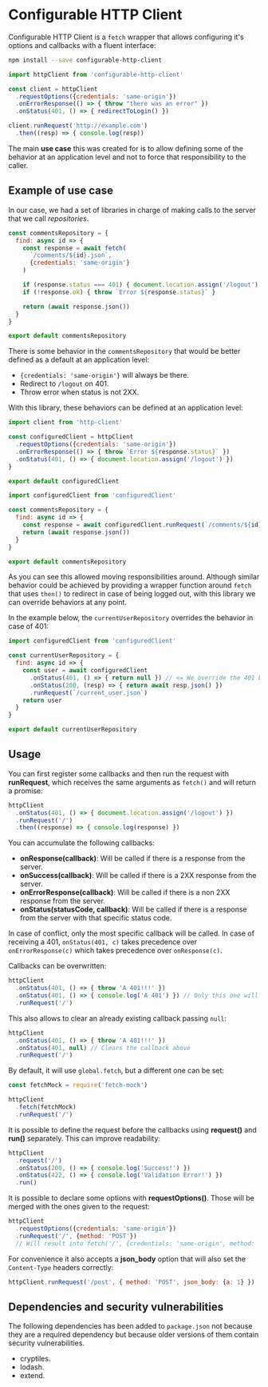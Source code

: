 # Configurable HTTP Client

Configurable HTTP Client is a `fetch` wrapper that allows configuring it's
options and callbacks with a fluent interface:

```bash
npm install --save configurable-http-client
```


```javascript
import httpClient from 'configurable-http-client'

const client = httpClient
  .requestOptions({credentials: 'same-origin'})
  .onErrorResponse(() => { throw "there was an error" })
  .onStatus(401, () => { redirectToLogin() })

client.runRequest('http://example.com')
  .then((resp) => { console.log(resp))
```

The main **use case** this was created for is to allow defining some of the
behavior at an application level and not to force that responsibility to
the caller.


## Example of use case

In our case, we had a set of libraries in charge of making calls to the server
that we call _repositories_.

```javascript
const commentsRepository = {
  find: async id => {
    const response = await fetch(
      `/comments/${id}.json`,
      {credentials: 'same-origin'}
    )

    if (response.status === 401) { document.location.assign('/logout') }
    if (!response.ok) { throw `Error ${response.status}` }

    return (await response.json())
  }
}

export default commentsRepository
```

There is some behavior in the `commentsRepository` that would be better defined
as a default at an application level:

* `{credentials: 'same-origin'}` will always be there.
* Redirect to `/logout` on 401.
* Throw error when status is not 2XX.

With this library, these behaviors can be defined at an application level:

```javascript
import client from 'http-client'

const configuredClient = httpClient
  .requestOptions({credentials: 'same-origin'})
  .onErrorResponse(() => { throw `Error ${response.status}` })
  .onStatus(401, () => { document.location.assign('/logout') })
}

export default configuredClient
```


```javascript
import configuredClient from 'configuredClient'

const commentsRepository = {
  find: async id => {
    const response = await configuredClient.runRequest(`/comments/${id}.json`)
    return (await response.json())
  }
}

export default commentsRepository
```

As you can see this allowed moving responsibilities around.
Although similar behavior could be achieved by providing a wrapper function
around `fetch` that uses `then()` to redirect in case of being logged out,
with this library we can override behaviors at any point.

In the example below, the `currentUserRepository` overrides the behavior in
case of 401:


```javascript
import configuredClient from 'configuredClient'

const currentUserRepository = {
  find: async id => {
    const user = await configuredClient
      .onStatus(401, () => { return null }) // <= We override the 401 behavior
      .onStatus(200, (resp) => { return await resp.json() })
      .runRequest(`/current_user.json`)
    return user
  }
}

export default currentUserRepository
```

## Usage

You can first register some callbacks and then run the request with
 **runRequest**, which receives the same arguments as `fetch()` and
will return a promise:

```javascript
httpClient
  .onStatus(401, () => { document.location.assign('/logout') })
  .runRequest('/')
  .then((response) => { console.log(response) })
```

You can accumulate the following callbacks:

* **onResponse(callback)**: Will be called if there is a response from the server.
* **onSuccess(callback)**: Will be called if there is a 2XX response from the server.
* **onErrorResponse(callback)**: Will be called if there is a non 2XX response from the server.
* **onStatus(statusCode, callback)**: Will be called if there is a response from the server with that specific status code.

In case of conflict, only the most specific callback will be called.
In case of receiving a 401, `onStatus(401, c)` takes precedence over
`onErrorResponse(c)` which takes precedence over `onResponse(c)`.

Callbacks can be overwritten:

```javascript
httpClient
  .onStatus(401, () => { throw 'A 401!!!' })
  .onStatus(401, () => { console.log('A 401') }) // Only this one will be executed in case of 401
  .runRequest('/')
```

This also allows to clear an already existing callback passing `null`:

```javascript
httpClient
  .onStatus(401, () => { throw 'A 401!!!' })
  .onStatus(401, null) // Clears the callback above
  .runRequest('/')
```

By default, it will use `global.fetch`, but a different one can be set:

```javascript
const fetchMock = require('fetch-mock')

httpClient
  .fetch(fetchMock)
  .runRequest('/')
```

It is possible to define the request before the callbacks using **request()**
and **run()** separately. This can improve readability:


```javascript
httpClient
  .request('/')
  .onStatus(200, () => { console.log('Success!') })
  .onStatus(422, () => { console.log('Validation Error!') })
  .run()
```


It is possible to declare some options with **requestOptions()**.
Those will be merged with the ones given to the request:

```javascript
httpClient
  .requestOptions({credentials: 'same-origin'})
  .runRequest('/', {method: 'POST'})
  // Will result into fetch('/', {credentials: 'same-origin', method: 'POST'})
```

For convenience it also accepts a **json_body** option that will also set
the `Content-Type` headers correctly:

```javascript
httpClient.runRequest('/post', { method: 'POST', json_body: {a: 1} })
```


## Dependencies and security vulnerabilities

The following dependencies has been added to `package.json` not because they are a required
dependency but because older versions of them contain security vulnerabilities.

* cryptiles.
* lodash.
* extend.
